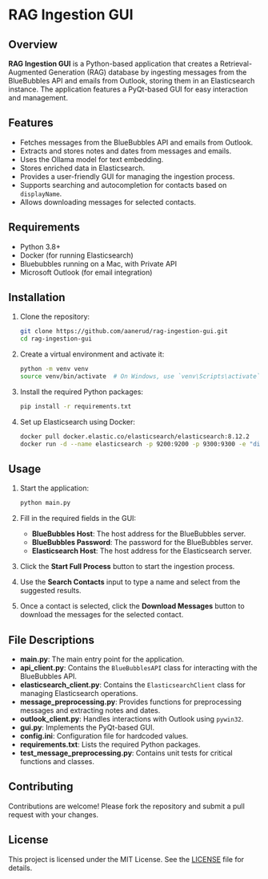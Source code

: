 # RAG Ingestion GUI

## Overview

**RAG Ingestion GUI** is a Python-based application that creates a Retrieval-Augmented Generation (RAG) database by ingesting messages from the BlueBubbles API and emails from Outlook, storing them in an Elasticsearch instance. The application features a PyQt-based GUI for easy interaction and management.

## Features

- Fetches messages from the BlueBubbles API and emails from Outlook.
- Extracts and stores notes and dates from messages and emails.
- Uses the Ollama model for text embedding.
- Stores enriched data in Elasticsearch.
- Provides a user-friendly GUI for managing the ingestion process.
- Supports searching and autocompletion for contacts based on `displayName`.
- Allows downloading messages for selected contacts.

## Requirements

- Python 3.8+
- Docker (for running Elasticsearch)
- Bluebubbles running on a Mac, with Private API
- Microsoft Outlook (for email integration)

## Installation

1. Clone the repository:

    ```sh
    git clone https://github.com/aanerud/rag-ingestion-gui.git
    cd rag-ingestion-gui
    ```

2. Create a virtual environment and activate it:

    ```sh
    python -m venv venv
    source venv/bin/activate  # On Windows, use `venv\Scripts\activate`
    ```

3. Install the required Python packages:

    ```sh
    pip install -r requirements.txt
    ```

4. Set up Elasticsearch using Docker:

    ```sh
    docker pull docker.elastic.co/elasticsearch/elasticsearch:8.12.2
    docker run -d --name elasticsearch -p 9200:9200 -p 9300:9300 -e "discovery.type=single-node" docker.elastic.co/elasticsearch/elasticsearch:8.12.2
    ```

## Usage

1. Start the application:

    ```sh
    python main.py
    ```

2. Fill in the required fields in the GUI:
    - **BlueBubbles Host**: The host address for the BlueBubbles server.
    - **BlueBubbles Password**: The password for the BlueBubbles server.
    - **Elasticsearch Host**: The host address for the Elasticsearch server.

3. Click the **Start Full Process** button to start the ingestion process.

4. Use the **Search Contacts** input to type a name and select from the suggested results.

5. Once a contact is selected, click the **Download Messages** button to download the messages for the selected contact.

## File Descriptions

- **main.py**: The main entry point for the application.
- **api_client.py**: Contains the `BlueBubblesAPI` class for interacting with the BlueBubbles API.
- **elasticsearch_client.py**: Contains the `ElasticsearchClient` class for managing Elasticsearch operations.
- **message_preprocessing.py**: Provides functions for preprocessing messages and extracting notes and dates.
- **outlook_client.py**: Handles interactions with Outlook using `pywin32`.
- **gui.py**: Implements the PyQt-based GUI.
- **config.ini**: Configuration file for hardcoded values.
- **requirements.txt**: Lists the required Python packages.
- **test_message_preprocessing.py**: Contains unit tests for critical functions and classes.

## Contributing

Contributions are welcome! Please fork the repository and submit a pull request with your changes.

## License

This project is licensed under the MIT License. See the [LICENSE](LICENSE) file for details.
